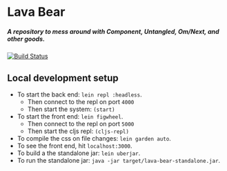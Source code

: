 # Lava Bear

##### A repository to mess around with Component, Untangled, Om/Next, and other goods.
[![Build Status](https://travis-ci.org/kgxsz/lava-bear.svg?branch=master)](https://travis-ci.org/kgxsz/lava-bear)

## Local development setup
- To start the back end: `lein repl :headless`.
  - Then connect to the repl on port `4000`
  - Then start the system: `(start)`
- To start the front end: `lein figwheel`.
  - Then connect to the repl on port `5000`
  - Then start the cljs repl: `(cljs-repl)`
- To compile the css on file changes: `lein garden auto`.
- To see the front end, hit `localhost:3000`.
- To build a the standalone jar: `lein uberjar`.
- To run the standalone jar: `java -jar target/lava-bear-standalone.jar`.
